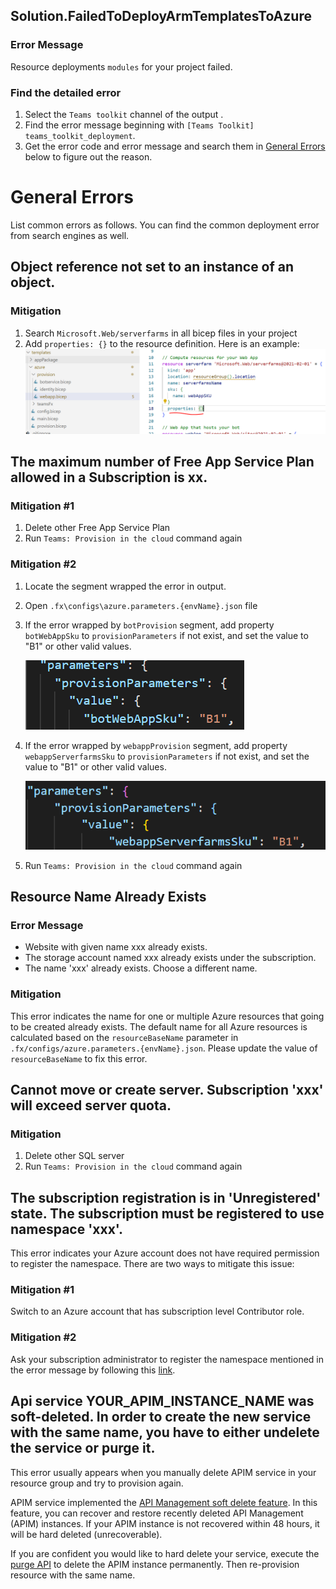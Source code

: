 ## Solution.FailedToDeployArmTemplatesToAzure

### Error Message

Resource deployments `modules` for your project failed. 

### Find the detailed error
1. Select the `Teams toolkit` channel of the output .
1. Find the error message beginning with `[Teams Toolkit] teams_toolkit_deployment`.
1. Get the error code and error message and search them in [General Errors](#general-errors) below to figure out the reason.


# General Errors
List common errors as follows. You can find the common deployment error from search engines as well.

## Object reference not set to an instance of an object.

### Mitigation
1. Search `Microsoft.Web/serverfarms` in all bicep files in your project
1. Add `properties: {}` to the resource definition. Here is an example:
    ![image](../../images/fx-core/arm/add-empty-properties.PNG)

## The maximum number of Free App Service Plan allowed in a Subscription is xx.

### Mitigation #1
1. Delete other Free App Service Plan
1. Run `Teams: Provision in the cloud` command again

### Mitigation #2
1. Locate the segment wrapped the error in output.
1. Open `.fx\configs\azure.parameters.{envName}.json` file
1. If the error wrapped by `botProvision` segment, add property `botWebAppSku` to `provisionParameters` if not exist, and set the value to "B1" or other valid values.

    ![image](../../images/fx-core/arm/bot-sku-config.png)
1. If the error wrapped by `webappProvision` segment, add property `webappServerfarmsSku` to `provisionParameters` if not exist, and set the value to "B1" or other valid values.
    
    ![image](../../images/fx-core/arm/frontend-hosting-sku-config.png)
1. Run `Teams: Provision in the cloud` command again

## Resource Name Already Exists
### Error Message
* Website with given name xxx already exists.
* The storage account named xxx already exists under the subscription.
* The name 'xxx' already exists. Choose a different name.

### Mitigation
This error indicates the name for one or multiple Azure resources that going to be created already exists. The default name for all Azure resources is calculated based on the `resourceBaseName` parameter in `.fx/configs/azure.parameters.{envName}.json`. Please update the value of `resourceBaseName` to fix this error.

## Cannot move or create server. Subscription 'xxx' will exceed server quota.

### Mitigation

1. Delete other SQL server
1. Run `Teams: Provision in the cloud` command again

## The subscription registration is in 'Unregistered' state. The subscription must be registered to use namespace 'xxx'.

This error indicates your Azure account does not have required permission to register the namespace. There are two ways to mitigate this issue:
### Mitigation #1
Switch to an Azure account that has subscription level Contributor role.
### Mitigation #2
Ask your subscription administrator to register the namespace mentioned in the error message by following this [link](https://aka.ms/rps-not-found).

## Api service YOUR_APIM_INSTANCE_NAME was soft-deleted. In order to create the new service with the same name, you have to either undelete the service or purge it.

This error usually appears when you manually delete APIM service in your resource group and try to provision again.

APIM service implemented the [API Management soft delete feature](https://aka.ms/apimsoftdelete). In this feature, you can recover and restore recently deleted API Management (APIM) instances. If your APIM instance is not recovered within 48 hours, it will be hard deleted (unrecoverable).

If you are confident you would like to hard delete your service, execute the [purge API](https://docs.microsoft.com/en-us/rest/api/apimanagement/current-ga/deleted-services/purge) to delete the APIM instance permanently. Then re-provision resource with the same name.
